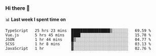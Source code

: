 ### Hi there 👋

<!--
**DBvc/DBvc** is a ✨ _special_ ✨ repository because its `README.md` (this file) appears on your GitHub profile.

Here are some ideas to get you started:

- 🔭 I’m currently working on ...
- 🌱 I’m currently learning ...
- 👯 I’m looking to collaborate on ...
- 🤔 I’m looking for help with ...
- 💬 Ask me about ...
- 📫 How to reach me: ...
- 😄 Pronouns: ...
- ⚡ Fun fact: ...
-->

📊 **Last week I spent time on**
<!--START_SECTION:waka-->
```text
TypeScript   25 hrs 23 mins  █████████████████▒░░░░░░░   69.59 % 
Vue.js       5 hrs 45 mins   ████░░░░░░░░░░░░░░░░░░░░░   15.78 % 
JSON         1 hr 44 mins    █▒░░░░░░░░░░░░░░░░░░░░░░░   04.77 % 
SCSS         1 hr 8 mins     ▓░░░░░░░░░░░░░░░░░░░░░░░░   03.13 % 
JavaScript   1 hr            ▓░░░░░░░░░░░░░░░░░░░░░░░░   02.76 % 
```
<!--END_SECTION:waka-->
